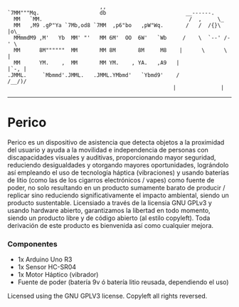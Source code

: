 ```
                             ,,                      
`7MM"""Mq.                   db                         __------.
  MM   `MM.                                              /  ,     \_
  MM   ,M9 .gP"Ya `7Mb,od8 `7MM  ,p6"bo   ,pW"Wq.       /   /  /{}\ |o\_
  MMmmdM9 ,M'   Yb  MM' "'   MM 6M'  OO  6W'   `Wb     /    \  `--' /-' \
  MM      8M""""""  MM       MM 8M       8M     M8    |      \      \    |
  MM      YM.    ,  MM       MM YM.    , YA.   ,A9   |              |`-, |
.JMML.     `Mbmmd'.JMML.   .JMML.YMbmd'   `Ybmd9'    /              /__/)/
                                                    |              |                                                           
```
- - -
# Perico
Perico es un dispositivo de asistencia que detecta objetos a la proximidad del usuario y ayuda a la movilidad e independencia de personas con discapacidades visuales y auditivas, proporcionando mayor seguridad, reduciendo desigualdades y otorgando mayores oportunidades, lográndolo así empleando el uso de tecnología háptica (vibraciones) y usando baterías de litio (como las de los cigarros electrónicos / vapes) como fuente de poder, no solo resultando en un producto sumamente barato de producir / replicar sino reduciendo significativamente el impacto ambiental, siendo un producto sustentable.
Licensiado a través de la licensia GNU GPLv3 y usando hardware abierto, garantizamos la libertad en todo momento, siendo un producto libre y de código abierto (al estilo copyleft). Toda derivación de este producto es bienvenida así como cualquier mejora.

### Componentes
- 1x Arduino Uno R3
- 1x Sensor HC-SR04
- 1x Motor Háptico (vibrador)
- Fuente de poder (batería 9v ó batería litio reusada, dependiendo el uso)

Licensed using the GNU GPLV3 license. Copyleft all rights reversed. 
